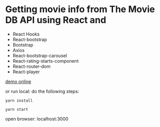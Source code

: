# Getting movie info from The Movie DB API using React and
- React Hooks
- React-bootstrap
- Bootstrap
- Axios
- React-bootstrap-carousel
- React-rating-starts-component
- React-router-dom
- React-player

[demo online](https://movie.genson.tech)

or run local: do the following steps:
```
yarn install
```
```
yarn start
```
open browser: localhost:3000
